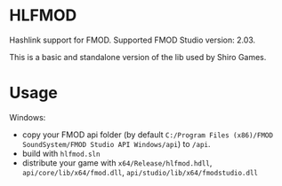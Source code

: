 # HLFMOD

Hashlink support for FMOD.
Supported FMOD Studio version: 2.03.

This is a basic and standalone version of the lib used by Shiro Games.

# Usage

Windows:
- copy your FMOD api folder (by default `C:/Program Files (x86)/FMOD SoundSystem/FMOD Studio API Windows/api`) to `/api`.
- build with `hlfmod.sln`
- distribute your game with `x64/Release/hlfmod.hdll`, `api/core/lib/x64/fmod.dll`, `api/studio/lib/x64/fmodstudio.dll`
